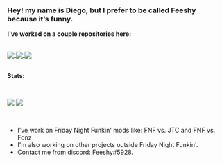 ### Hey! my name is Diego, but I prefer to be called Feeshy because it’s funny.

**I've worked on a couple repositories here:**

<br />

<a href="https://github.com/Just-Feeshy/Spoopy-Engine">
  <img align="center" src="https://github-readme-stats.vercel.app/api/pin/?username=Just-Feeshy&repo=Spoopy-Engine&theme=midnight-purple" />
</a>
<a href="https://github.com/Just-Feeshy/anuraghazra.github.io">
  <img align="center" src="https://github-readme-stats.vercel.app/api/pin/?username=Just-Feeshy&repo=Feeshmora-Playground&theme=midnight-purple" />
</a>
<a href="https://github.com/Just-Feeshy/Study-Guide">
  <img align="center" src="https://github-readme-stats.vercel.app/api/pin/?username=Just-Feeshy&repo=Study-Guide&theme=midnight-purple" />
</a>

<br />
<br />

**Stats:**

<br />

![](https://github-readme-stats.vercel.app/api/top-langs/?username=Just-Feeshy&show_icons=true&theme=midnight-purple)
![](https://github-readme-streak-stats.herokuapp.com/?user=Just-Feeshy&show_icons=true&theme=midnight-purple)

<br />

- I've work on Friday Night Funkin' mods like: FNF vs. JTC and FNF vs. Fonz
- I'm also working on other projects outside Friday Night Funkin'.
- Contact me from discord: Feeshy#5928.
